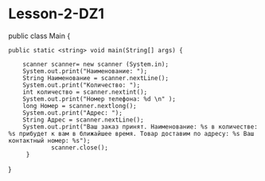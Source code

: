 # Lesson-2-DZ1
public class Main {


    public static <string> void main(String[] args) {

        scanner scanner= new scanner (System.in);
        System.out.print("Наименование: ");
        String Наименование = scanner.nextLine();
        System.out.print("Количество: ");
        int количество = scanner.nextint();
        System.out.print("Номер телефона: %d \n" );
        long Номер = scanner.nextlong();
        System.out.print("Адрес: ");
        String Адрес = scanner.nextLine();
        System.out.print("Ваш заказ принят. Наименование: %s в количестве: %s прибудет к вам в ближайшее время. Товар доставим по адресу: %s Ваш контактный номер: %s");
                scanner.close();
         }
}
